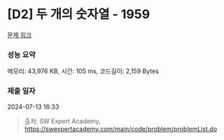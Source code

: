 # [D2] 두 개의 숫자열 - 1959 

[문제 링크](https://swexpertacademy.com/main/code/problem/problemDetail.do?contestProbId=AV5PpoFaAS4DFAUq) 

### 성능 요약

메모리: 43,976 KB, 시간: 105 ms, 코드길이: 2,159 Bytes

### 제출 일자

2024-07-13 16:33



> 출처: SW Expert Academy, https://swexpertacademy.com/main/code/problem/problemList.do